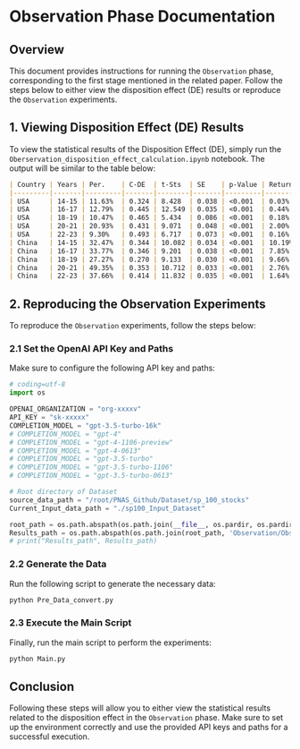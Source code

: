 
# Observation Phase Documentation

## Overview

This document provides instructions for running the `Observation` phase, corresponding to the first stage mentioned in the related paper. Follow the steps below to either view the disposition effect (DE) results or reproduce the `Observation` experiments.

## 1. Viewing Disposition Effect (DE) Results

To view the statistical results of the Disposition Effect (DE), simply run the `Oberservation_disposition_effect_calculation.ipynb` notebook. The output will be similar to the table below:

```markdown
| Country | Years | Per.    | C-DE  | t-Sts  | SE    | p-Value | Return  |
|---------|-------|---------|-------|--------|-------|---------|---------|
| USA     | 14-15 | 11.63%  | 0.324 | 8.428  | 0.038 | <0.001  | 0.03%   |
| USA     | 16-17 | 12.79%  | 0.445 | 12.549 | 0.035 | <0.001  | 0.44%   |
| USA     | 18-19 | 10.47%  | 0.465 | 5.434  | 0.086 | <0.001  | 0.18%   |
| USA     | 20-21 | 20.93%  | 0.431 | 9.071  | 0.048 | <0.001  | 2.00%   |
| USA     | 22-23 | 9.30%   | 0.493 | 6.717  | 0.073 | <0.001  | 0.16%   |
| China   | 14-15 | 32.47%  | 0.344 | 10.082 | 0.034 | <0.001  | 10.19%  |
| China   | 16-17 | 33.77%  | 0.346 | 9.201  | 0.038 | <0.001  | 7.85%   |
| China   | 18-19 | 27.27%  | 0.270 | 9.133  | 0.030 | <0.001  | 9.66%   |
| China   | 20-21 | 49.35%  | 0.353 | 10.712 | 0.033 | <0.001  | 2.76%   |
| China   | 22-23 | 37.66%  | 0.414 | 11.832 | 0.035 | <0.001  | 1.64%   |

```

## 2. Reproducing the Observation Experiments

To reproduce the `Observation` experiments, follow the steps below:

### 2.1 Set the OpenAI API Key and Paths

Make sure to configure the following API key and paths:

```python
# coding=utf-8
import os

OPENAI_ORGANIZATION = "org-xxxxv"
API_KEY = "sk-xxxxx"
COMPLETION_MODEL = "gpt-3.5-turbo-16k"
# COMPLETION_MODEL = "gpt-4" 
# COMPLETION_MODEL = "gpt-4-1106-preview"
# COMPLETION_MODEL = "gpt-4-0613"
# COMPLETION_MODEL = "gpt-3.5-turbo"
# COMPLETION_MODEL = "gpt-3.5-turbo-1106"
# COMPLETION_MODEL = "gpt-3.5-turbo-0613"

# Root directory of Dataset
source_data_path = "/root/PNAS_Github/Dataset/sp_100_stocks"
Current_Input_data_path = "./sp100_Input_Dataset"

root_path = os.path.abspath(os.path.join(__file__, os.pardir, os.pardir, os.pardir, os.pardir))
Results_path = os.path.abspath(os.path.join(root_path, 'Observation/Observation_Results', "sp100_gpt-3.5-baseline_monthly_2022-2023"))
# print("Results_path", Results_path)
```

### 2.2 Generate the Data

Run the following script to generate the necessary data:

```bash
python Pre_Data_convert.py
```

### 2.3 Execute the Main Script

Finally, run the main script to perform the experiments:

```bash
python Main.py
```

## Conclusion

Following these steps will allow you to either view the statistical results related to the disposition effect in the `Observation` phase. Make sure to set up the environment correctly and use the provided API keys and paths for a successful execution.
